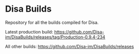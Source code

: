 # Disa Builds

Repository for all the builds compiled for Disa.

Latest production build: https://github.com/Disa-im/DisaBuilds/releases/tag/Production-0.9.4-234

All other builds: https://github.com/Disa-im/DisaBuilds/releases

